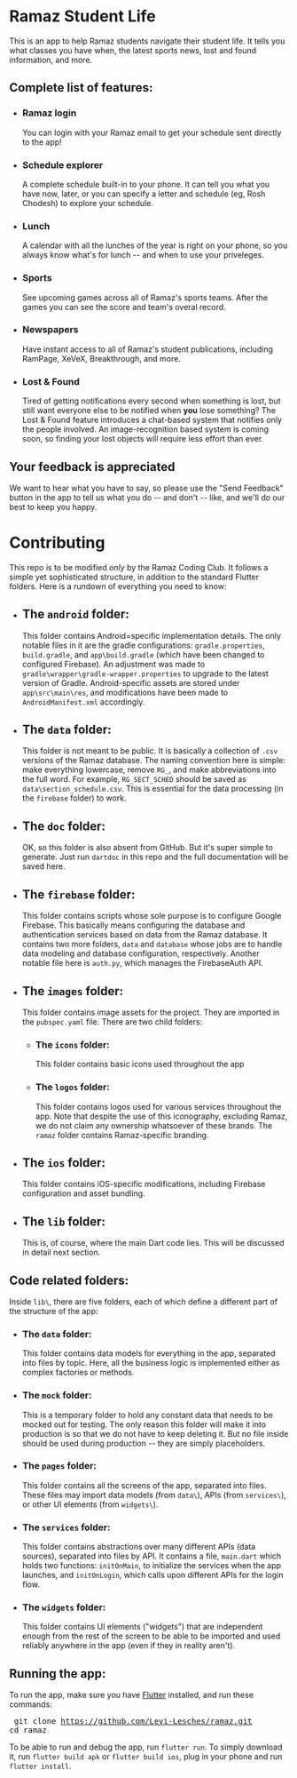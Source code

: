 # Ramaz Student Life

This is an app to help Ramaz students navigate their student life.
It tells you what classes you have when, the latest sports news, lost and found information, and more.

## Complete list of features: 
- ### Ramaz login
	You can login with your Ramaz email to get your schedule sent directly to the app!
- ### Schedule explorer
	A complete schedule built-in to your phone. It can tell you what you have now, later, or you can specify a letter and schedule (eg, Rosh Chodesh) to explore your schedule. 
- ### Lunch
	A calendar with all the lunches of the year is right on your phone, so you always know what's for lunch -- and when to use your priveleges.
- ### Sports
	See upcoming games across all of Ramaz's sports teams. After the games you can see the score and team's overal record.
- ### Newspapers
	Have instant access to all of Ramaz's student publications, including RamPage, XeVeX, Breakthrough, and more.
- ### Lost & Found
	Tired of getting notifications every second when something is lost, but still want everyone else to be notified when **you** lose something? The Lost & Found feature introduces a chat-based system that notifies only the people involved. An image-recognition based system is coming soon, so finding your lost objects will require less effort than ever.

## Your feedback is appreciated

We want to hear what you have to say, so please use the "Send Feedback" button in the app to tell us what you do -- and don't -- like, and we'll do our best to keep you happy.

# Contributing

This repo is to be modified *only* by the Ramaz Coding Club. It follows a simple yet sophisticated structure, in addition to the standard Flutter folders. Here is a rundown of everything you need to know: 

- ## The `android` folder: 

	This folder contains Android=specific implementation details. The only notable files in it are the gradle configurations: `gradle.properties`, `build.gradle`, and `app\build.gradle` (which have been changed to configured Firebase). An adjustment was made to `gradle\wrapper\gradle-wrapper.properties` to upgrade to the latest version of Gradle. Android-specific assets are stored under `app\src\main\res`, and modifications have been made to `AndroidManifest.xml` accordingly.

- ## The `data` folder: 

	This folder is not meant to be public. It is basically a collection of `.csv` versions of the Ramaz database. The naming convention here is simple: make everything lowercase, remove `RG_`, and make abbreviations into the full word. For example, `RG_SECT_SCHED` should be saved as `data\section_schedule.csv`. This is essential for the data processing (in the `firebase` folder) to work.

- ## The `doc` folder: 

	OK, so this folder is also absent from GitHub. But it's super simple to generate. Just run `dartdoc` in this repo and the full documentation will be saved here.

- ## The `firebase` folder: 

	This folder contains scripts whose sole purpose is to configure Google Firebase. This basically means configuring the database and authentication services based on data from the Ramaz database. It contains two more folders, `data` and `database` whose jobs are to handle data modeling and database configuration, respectively. Another notable file here is `auth.py`, which manages the FirebaseAuth API. 

- ## The `images` folder: 

	This folder contains image assets for the project. They are imported in the `pubspec.yaml` file. There are two child folders: 

	- ### The `icons` folder: 
		This folder contains basic icons used throughout the app

	- ### The `logos` folder: 
		This folder contains logos used for various services throughout the app. Note that despite the use of this iconography, excluding Ramaz, we do not claim any ownership whatsoever of these brands. The `ramaz` folder contains Ramaz-specific branding.

- ## The `ios` folder: 
	
	This folder contains iOS-specific modifications, including Firebase configuration and asset bundling. 

- ## The `lib` folder: 
	
	This is, of course, where the main Dart code lies. This will be discussed in detail next section. 

## Code related folders:

  Inside `lib\`, there are five folders, each of which define a different part of the structure of the app: 

  - ### The `data` folder: 

  	This folder contains data models for everything in the app, separated into files by topic. Here, all the business logic is implemented either as complex factories or methods. 

  - ### The `mock` folder: 

  	This is a temporary folder to hold any constant data that needs to be mocked out for testing. The only reason this folder will make it into production is so that we do not have to keep deleting it. But no file inside should be used during production -- they are simply placeholders. 

  - ### The `pages` folder: 

  	This folder contains all the screens of the app, separated into files. These files may import data models (from `data\`), APIs (from `services\`), or other UI elements (from `widgets\`). 

  - ### The `services` folder: 

  	This folder contains abstractions over many different APIs (data sources), separated into files by API. It contains a file, `main.dart` which holds two functions: `initOnMain`, to initialize the services when the app launches, and `initOnLogin`, which calls upon different APIs for the login flow. 

  - ### The `widgets` folder: 

  	This folder contains UI elements ("widgets") that are independent enough from the rest of the screen to be able to be imported and used reliably anywhere in the app (even if they in reality aren't). 

 ## Running the app: 

 To run the app, make sure you have [Flutter](https://flutter.dev) installed, and run these commands: 
	<pre>
		git clone https://github.com/Levi-Lesches/ramaz.git
		cd ramaz
	</pre>

To be able to run and debug the app, run `flutter run`. To simply download it, run `flutter build apk` or `flutter build ios`, plug in your phone and run `flutter install`.
